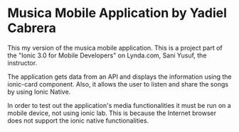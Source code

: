 Musica Mobile Application by Yadiel Cabrera
==========

This my version of the musica mobile application.
This is a project part of the "Ionic 3.0 for Mobile Developers" on Lynda.com, Sani Yusuf,
the instructor.

The application gets data from an API and displays the information using the
ionic-card component. Also, it allows the user to listen and share the songs by using
Ionic Native.

In order to test out the application's media functionalities it must be run on a
mobile device, not using ionic lab. This is because the Internet browser does not
support the ionic native functionalities.
